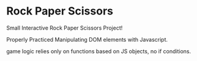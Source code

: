 # Rock Paper Scissors

Small Interactive Rock Paper Scissors Project!

Properly Practiced Manipulating DOM elements with Javascript.

game logic relies only on functions based on JS objects, no if conditions.
